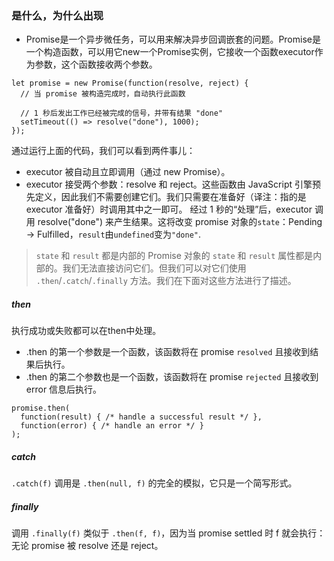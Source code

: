 ### 是什么，为什么出现
  * Promise是一个异步微任务，可以用来解决异步回调嵌套的问题。Promise是一个构造函数，可以用它new一个Promise实例，它接收一个函数executor作为参数，这个函数接收两个参数。

  ```
  let promise = new Promise(function(resolve, reject) {
    // 当 promise 被构造完成时，自动执行此函数
  
    // 1 秒后发出工作已经被完成的信号，并带有结果 "done"
    setTimeout(() => resolve("done"), 1000);
  });
  ```
  通过运行上面的代码，我们可以看到两件事儿：
   * executor 被自动且立即调用（通过 new Promise）。
   * executor 接受两个参数：resolve 和 reject。这些函数由 JavaScript 引擎预先定义，因此我们不需要创建它们。我们只需要在准备好（译注：指的是 executor 准备好）时调用其中之一即可。
  经过 1 秒的“处理”后，executor 调用 resolve("done") 来产生结果。这将改变 promise 对象的`state`：Pending → Fulfilled，`result`由`undefined`变为`"done"`.
  
  >`state` 和 `result` 都是内部的
  > Promise 对象的 `state` 和 `result` 属性都是内部的。我们无法直接访问它们。但我们可以对它们使用 `.then`/`.catch`/`.finally` 方法。我们在下面对这些方法进行了描述。

##### then
  执行成功或失败都可以在then中处理。
  * .then 的第一个参数是一个函数，该函数将在 promise `resolved` 且接收到结果后执行。
  * .then 的第二个参数也是一个函数，该函数将在 promise `rejected` 且接收到 error 信息后执行。

  ```
  promise.then(
    function(result) { /* handle a successful result */ },
    function(error) { /* handle an error */ }
  );
  ```

##### catch
  `.catch(f)` 调用是 `.then(null, f)` 的完全的模拟，它只是一个简写形式。
  
##### finally
  调用 `.finally(f)` 类似于 `.then(f, f)`，因为当 promise settled 时 f 就会执行：无论 promise 被 resolve 还是 reject。
